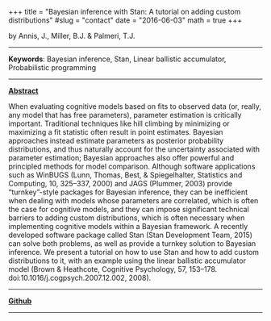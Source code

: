 +++
title = "Bayesian inference with Stan: A tutorial on adding custom distributions"
#slug = "contact"
date = "2016-06-03"
math = true
+++

by Annis, J., Miller, B.J. & Palmeri, T.J.
___
**Keywords**: Bayesian inference, Stan, Linear ballistic accumulator, Probabilistic programming
___
**[Abstract]()**

When evaluating cognitive models based on fits to observed data (or, really, any model that has free parameters), parameter estimation is critically important. Traditional techniques like hill climbing by minimizing or maximizing a fit statistic often result in point estimates. Bayesian approaches instead estimate parameters as posterior probability distributions, and thus naturally account for the uncertainty associated with parameter estimation; Bayesian approaches also offer powerful and principled methods for model comparison. Although software applications such as WinBUGS (Lunn, Thomas, Best, & Spiegelhalter, Statistics and Computing, 10, 325–337, 2000) and JAGS (Plummer, 2003) provide “turnkey”-style packages for Bayesian inference, they can be inefficient when dealing with models whose parameters are correlated, which is often the case for cognitive models, and they can impose significant technical barriers to adding custom distributions, which is often necessary when implementing cognitive models within a Bayesian framework. A recently developed software package called Stan (Stan Development Team, 2015) can solve both problems, as well as provide a turnkey solution to Bayesian inference. We present a tutorial on how to use Stan and how to add custom distributions to it, with an example using the linear ballistic accumulator model (Brown & Heathcote, Cognitive Psychology, 57, 153–178. doi:10.1016/j.cogpsych.2007.12.002, 2008).
___
[**Github**](https://static-content.springer.com/esm/art%3A10.3758%2Fs13428-016-0746-9/MediaObjects/13428_2016_746_MOESM1_ESM.zip)
___